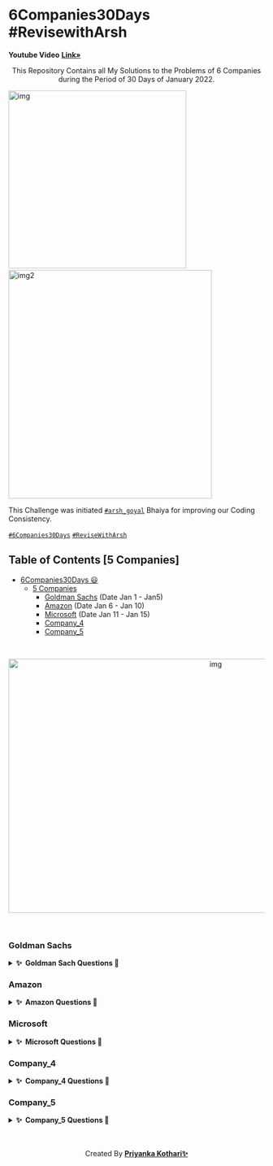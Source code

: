 # 6Companies30Days #RevisewithArsh  
    
<b>Youtube Video</b> <a href="https://www.youtube.com/watch?v=8ESo_bXhRC4&ab_channel=ArshGoyal"><strong>Link»</strong></a><br/>

<p align="center">
  This Repository Contains all My Solutions to the Problems of 6 Companies during the Period  of 30 Days of January 2022. 
  
  
  <img src="https://cdn.dribbble.com/users/331265/screenshots/2542587/gabi-d.gif" alt="img" width="350" height="350">&nbsp;&nbsp;&nbsp;&nbsp;&nbsp;
   <img src="https://cdn.dribbble.com/users/5448869/screenshots/11964344/media/7c1a55db92d1d015c51ad7595a2b82ff.png?compress=1&resize=400x300" alt="img2" width="400" height="450">
  </p>

  This Challenge was initiated [`#arsh_goyal`](https://twitter.com/arsh_goyal) Bhaiya for improving our Coding Consistency.
  
  [`#6Companies30Days`](https://twitter.com/search?q=6companies30days&src=typed_query)
  [`#ReviseWithArsh`](https://twitter.com/search?q=%23ReviseWithArsh&src=typeahead_click)
  <br/>
</p>
 
## Table of Contents [5 Companies]

- [6Companies30Days 😃](#6companies30days)
  - [5 Companies](#5-companies)
    - [Goldman Sachs](#goldman-sachs) (Date Jan 1 - Jan5)
    - [Amazon](#Amazon) (Date Jan 6 - Jan 10)
    - [Microsoft](#company_3) (Date Jan 11 - Jan 15)
    - [Company_4](#company_4)
    - [Company_5](#company_5)

 </br>
 <p align="center">
 <img  src="https://miro.medium.com/max/1838/1*QazOU42hKH76752hLS99Sw.gif" alt="img" width="800" height="500"></p>
<br/>

### Goldman Sachs

<details>
  <summary><b>✨&nbsp;&nbsp;Goldman&nbsp;Sach&nbsp;Questions 🎉</b></summary>
  <br/>

| Sr.No |                   Question                  | CheckList  |   Link    |
|:-----:|:-------------------------------------------:|:---------: | :-------: |
|   1   |           Print Anagrams Together           |   Done     |<a href="https://practice.geeksforgeeks.org/problems/print-anagrams-together/1/">Link</a>   |
|   2   |            Overlapping Rectangles           |   Done     |<a href="https://practice.geeksforgeeks.org/problems/overlapping-rectangles1924/1/">Link</a>   |
|   3   |      Subarray with Product less than k      |   Done     |<a href="https://practice.geeksforgeeks.org/problems/count-the-subarrays-having-product-less-than-k1708/1/">Link</a>   |
|   4   |             Run Length Encoding             |   Done     |<a href="https://practice.geeksforgeeks.org/problems/run-length-encoding/1/">Link</a>   |
|   5   |                 Ugly Numbers                |   Done     |<a href="https://practice.geeksforgeeks.org/problems/ugly-numbers2254/1/">Link</a>   | 
|   6   |      Greatest Common Divisor of Strings     |   Done     |<a href="https://leetcode.com/problems/greatest-common-divisor-of-strings/">Link</a>   |
|   7   |          Kid which gets Damaged Toy         |   Done     |<a href="https://www.geeksforgeeks.org/distributing-m-items-circle-size-n-starting-k-th-position/">Link</a>   |
|   8   |           Total Decoding Messages           |   Done     |<a href="https://practice.geeksforgeeks.org/problems/total-decoding-messages1235/1/">Link</a>   |
|   9   |          Number following a pattern         |   Done     |<a href="https://practice.geeksforgeeks.org/problems/number-following-a-pattern3126/1">Link</a>   |
|   10  | Max 10 numbers in a list having 10M entries |   Done     |<a href="#">Link</a>   |
|   11  |          Find Missing And Repeating         |   Done     |<a href="https://practice.geeksforgeeks.org/problems/find-missing-and-repeating2512/1/">Link</a>   |
|   12  |      Total Squares in a N*N chessboard      |   Done     |<a href="https://practice.geeksforgeeks.org/problems/squares-in-nn-chessboard1801/1">Link</a>   |
|   13  |              Decode the string              |   Done     |<a href="https://practice.geeksforgeeks.org/problems/decode-the-string2444/1">Link</a>   |
|   14  |          Minimum Size Subarray Sum          |   Done     |<a href="https://leetcode.com/problems/minimum-size-subarray-sum/">Link</a>   |
|   15  |         Array Pair Sum Divisibility         |   Done     |<a href="https://practice.geeksforgeeks.org/problems/array-pair-sum-divisibility-problem3257/1">Link</a>   |

</details>

### Amazon

<details>
  <summary><b>✨&nbsp;&nbsp;Amazon&nbsp;Questions 🎉</b></summary>
  <br/>
  
| Sr.No |                   Question                  | CheckList  |   Link   |
|:-----:|:-------------------------------------------:|:---------: |:-------: |
|   1   |          Calculating Maximum Profitr        |   Done     | <a href="https://practice.geeksforgeeks.org/problems/maximum-profit4657/1#">Link</a>   |
|   2   |            Longest Mountain                 |   Done     | <a href="https://leetcode.com/problems/longest-mountain-in-array/">Link</a>   |
|   3   |          IPL 2021 - Match Day 2             |   Done     | <a href="https://practice.geeksforgeeks.org/problems/deee0e8cf9910e7219f663c18d6d640ea0b87f87/1/">Link</a> |
|   4   |     Brackets in Matrix Chain Multiplication |   Done     | <a href="https://practice.geeksforgeeks.org/problems/deee0e8cf9910e7219f663c18d6d640ea0b87f87/1/">Link</a> |
|   5   |             Phone directory                 |   Done     | <a href="https://practice.geeksforgeeks.org/problems/phone-directory4628/1/">Link</a> |
|   6   |      Maximum of all subarrays of size k     |   Done     | <a href="https://practice.geeksforgeeks.org/problems/maximum-of-all-subarrays-of-size-k3101/1">Link</a>   | 
|   7   |   First non-repeating character in a stream |   Done     | <a href="https://practice.geeksforgeeks.org/problems/first-non-repeating-character-in-a-stream1216/1">Link</a>   |
|   8   |         Count ways to N'th Stair            |   Done     | <a href="https://practice.geeksforgeeks.org/problems/count-ways-to-nth-stairorder-does-not-matter1322/1/">Link</a>   |
|   9   | Which among them forms a perfect Sudoku Pattern ?|   Done     | <a href="https://practice.geeksforgeeks.org/problems/is-sudoku-valid4820/1/">Link</a>   |
|   10  |           Nuts and Bolts Problem            |   Done     | <a href="https://practice.geeksforgeeks.org/problems/nuts-and-bolts-problem0431/1">Link</a>   |
|   11  |    Tree Serialization and Deserialization   |   Done     | <a href="https://practice.geeksforgeeks.org/problems/serialize-and-deserialize-a-binary-tree/1">Link</a>   |
|   12  |   Column name from a given column number    |   Done     | <a href="https://practice.geeksforgeeks.org/problems/column-name-from-a-given-column-number4244/1/">Link</a>   |
|   13  |              Rotten Oranges                 |   Done     | <a href="https://leetcode.com/problems/rotting-oranges/">Link</a>   | 
|   14  |               Tree Burning                  |   Done     | <a href="https://practice.geeksforgeeks.org/problems/burning-tree/1/">Link</a>   |
|   15  | Delete N nodes after M nodes of a linked list   |   Done     | <a href="https://practice.geeksforgeeks.org/problems/delete-n-nodes-after-m-nodes-of-a-linked-list/1/">Link</a>   |


</details>

### Microsoft

<details>
  <summary><b>✨&nbsp;&nbsp;Microsoft&nbsp;Questions 🎉</b></summary>
  <br/>

</details>

### Company_4

<details>
  <summary><b>✨&nbsp;&nbsp;Company_4&nbsp;Questions 🎉</b></summary>
  <br/>


</details>

### Company_5

<details>
  <summary><b>✨&nbsp;&nbsp;Company_5&nbsp;Questions 🎉</b></summary>
  <br/>

</details>
<br/><br/>
<p align="center">Created By <b><a href="https://twitter.com/priyanka751001">Priyanka Kothari✨ </a></b></p>
